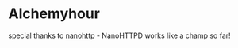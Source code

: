 Alchemyhour
===========
special thanks to [nanohttp](https://github.com/elonen/nanohttpd) - NanoHTTPD works like a champ so far! 

